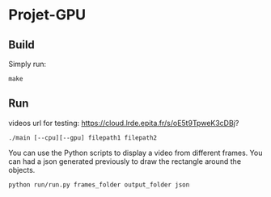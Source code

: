 # Projet-GPU

## Build

Simply run:

```
make
```

## Run

videos url for testing: https://cloud.lrde.epita.fr/s/oE5t9TpweK3cDBj?

```
./main [--cpu][--gpu] filepath1 filepath2
```

You can use the Python scripts to display a video from different frames.
You can had a json generated previously to draw the rectangle around the
objects.

```
python run/run.py frames_folder output_folder json
```
